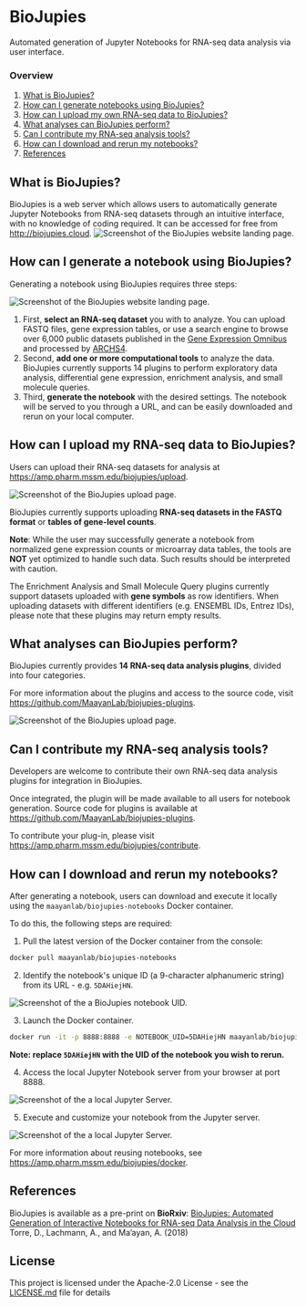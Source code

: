 # BioJupies
Automated generation of Jupyter Notebooks for RNA-seq data analysis via user interface.

### Overview
1. [What is BioJupies?](#what-is-biojupies)
2. [How can I generate notebooks using BioJupies?](#how-can-i-generate-a-notebook-using-biojupies)
3. [How can I upload my own RNA-seq data to BioJupies?](#how-can-i-upload-my-rna-seq-data-to-biojupies)
4. [What analyses can BioJupies perform?](#what-analyses-can-biojupies-perform)
5. [Can I contribute my RNA-seq analysis tools?](#can-i-contribute-my-rna-seq-analysis-tools)
6. [How can I download and rerun my notebooks?](#how-can-i-download-and-rerun-my-notebooks)
7. [References](#references)

## What is BioJupies?
BioJupies is a web server which allows users to automatically generate Jupyter Notebooks from RNA-seq datasets through an intuitive interface, with no knowledge of coding required. It can be accessed for free from http://biojupies.cloud.
![Screenshot of the BioJupies website landing page.](img/website.png)

## How can I generate a notebook using BioJupies?

Generating a notebook using BioJupies requires three steps:

![Screenshot of the BioJupies website landing page.](img/workflow.png)

1. First, **select an RNA-seq dataset** you with to analyze. You can upload FASTQ files, gene expression tables, or use a search engine to browse over 6,000 public datasets published in the [Gene Expression Omnibus](https://www.ncbi.nlm.nih.gov/geo/) and processed by [ARCHS4](https://amp.pharm.mssm.edu/archs4/).
2. Second, **add one or more computational tools** to analyze the data. BioJupies currently supports 14 plugins to perform exploratory data analysis, differential gene expression, enrichment analysis, and small molecule queries.
3. Third, **generate the notebook** with the desired settings. The notebook will be served to you through a URL, and can be easily downloaded and rerun on your local computer.

## How can I upload my RNA-seq data to BioJupies?
Users can upload their RNA-seq datasets for analysis at https://amp.pharm.mssm.edu/biojupies/upload.

![Screenshot of the BioJupies upload page.](img/upload.png)

BioJupies currently supports uploading **RNA-seq datasets in the FASTQ format** or **tables of gene-level counts**.

**Note**: While the user may successfully generate a notebook from normalized gene expression counts or microarray data tables, the tools are **NOT** yet optimized to handle such data. Such results should be interpreted with caution.

The Enrichment Analysis and Small Molecule Query plugins currently support datasets uploaded with **gene symbols** as row identifiers. When uploading datasets with different identifiers (e.g. ENSEMBL IDs, Entrez IDs), please note that these plugins may return empty results.

## What analyses can BioJupies perform?
BioJupies currently provides **14 RNA-seq data analysis plugins**, divided 
into four categories.

For more information about the plugins and access to the source code, visit https://github.com/MaayanLab/biojupies-plugins.

![Screenshot of the BioJupies upload page.](img/tools.png)

## Can I contribute my RNA-seq analysis tools?
Developers are welcome to contribute their own RNA-seq data analysis plugins for integration in BioJupies.

Once integrated, the plugin will be made available to all users for notebook generation. Source code for plugins is available at https://github.com/MaayanLab/biojupies-plugins.

To contribute your plug-in, please visit https://amp.pharm.mssm.edu/biojupies/contribute.

## How can I download and rerun my notebooks?
After generating a notebook, users can download and execute it locally using the `maayanlab/biojupies-notebooks` Docker container.

To do this, the following steps are required:
1. Pull the latest version of the Docker container from the console:

``` bash 
docker pull maayanlab/biojupies-notebooks
```

2. Identify the notebook's unique ID (a 9-character alphanumeric string) from its URL - e.g. `5DAHiejHN`.

![Screenshot of the a BioJupies notebook UID.](img/notebook_uid.png)

3. Launch the Docker container.

``` bash 
docker run -it -p 8888:8888 -e NOTEBOOK_UID=5DAHiejHN maayanlab/biojupies-notebooks
```

**Note: replace `5DAHiejHN` with the UID of the notebook you wish to rerun.**

4. Access the local Jupyter Notebook server from your browser at port 8888.

![Screenshot of the a local Jupyter Server.](img/local_server.png)

5. Execute and customize your notebook from the Jupyter server.

![Screenshot of the a local Jupyter Server.](img/local_notebook.png)

For more information about reusing notebooks, see https://amp.pharm.mssm.edu/biojupies/docker.

## References
BioJupies is available as a pre-print on **BioRxiv**:
[BioJupies: Automated Generation of Interactive Notebooks for RNA-seq Data Analysis in the Cloud](https://doi.org/10.1101/352476) Torre, D., Lachmann, A., and Ma’ayan, A. (2018)

## License
This project is licensed under the Apache-2.0 License - see the [LICENSE.md](LICENSE.md) file for details